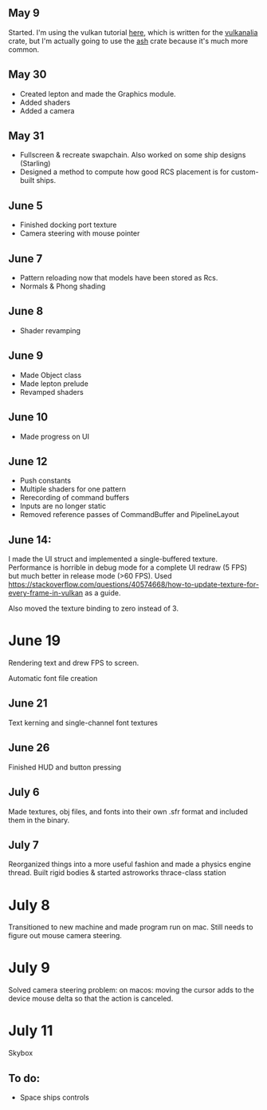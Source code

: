 ## May 9

Started. I'm using the vulkan tutorial [here](https://kylemayes.github.io/vulkanalia/setup/base_code.html), which is written for the [vulkanalia](https://docs.rs/vulkanalia/0.14.0/vulkanalia/) crate, but I'm actually going to use the [ash](https://docs.rs/ash/0.37.0+1.3.209/ash/) crate because it's much more common.

## May 30

- Created lepton and made the Graphics module.
- Added shaders
- Added a camera

## May 31

- Fullscreen & recreate swapchain. Also worked on some ship designs (Starling)
- Designed a method to compute how good RCS placement is for custom-built ships.

## June 5

- Finished docking port texture
- Camera steering with mouse pointer

## June 7

- Pattern reloading now that models have been stored as Rcs.
- Normals & Phong shading

## June 8

- Shader revamping

## June 9

- Made Object class
- Made lepton prelude
- Revamped shaders

## June 10

- Made progress on UI

## June 12

- Push constants
- Multiple shaders for one pattern
- Rerecording of command buffers
- Inputs are no longer static
- Removed reference passes of CommandBuffer and PipelineLayout

## June 14:

I made the UI struct and implemented a single-buffered texture. Performance is horrible in debug mode for a complete UI redraw (5 FPS) but much better in release mode (>60 FPS). Used https://stackoverflow.com/questions/40574668/how-to-update-texture-for-every-frame-in-vulkan as a guide.

Also moved the texture binding to zero instead of 3.

# June 19

Rendering text and drew FPS to screen.

Automatic font file creation

## June 21

Text kerning and single-channel font textures

## June 26

Finished HUD and button pressing

## July 6

Made textures, obj files, and fonts into their own .sfr format and included them in the binary.

## July 7

Reorganized things into a more useful fashion and made a physics engine thread. Built rigid bodies & started astroworks thrace-class station

# July 8

Transitioned to new machine and made program run on mac. Still needs to figure out mouse camera steering.

# July 9

Solved camera steering problem: on macos: moving the cursor adds to the device mouse delta so that the action is canceled.

# July 11

Skybox

## To do:
- Space ships controls